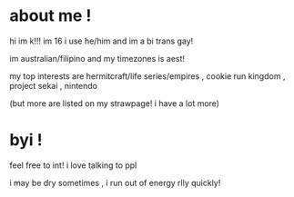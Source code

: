 # about me !
<p> hi im k!!! im 16 i use he/him and im a bi trans gay! </p>
</p> im australian/filipino and my timezones is aest! </p>
<p> my top interests are hermitcraft/life series/empires , cookie run kingdom , project sekai , nintendo </p>
<p> (but more are listed on my strawpage! i have a lot more) </p>

# byi !
<p> feel free to int! i love talking to ppl </p>
<p> i may be dry sometimes , i run out of energy rlly quickly! </p>
